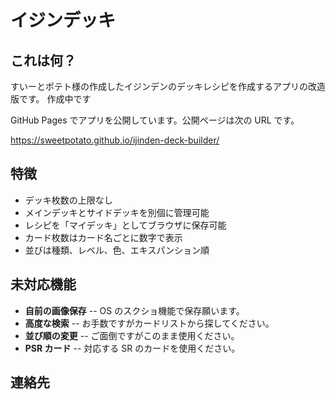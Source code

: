 # イジンデッキ

## これは何？

すいーとポテト様の作成したイジンデンのデッキレシピを作成するアプリの改造版です。
作成中です


GitHub Pages でアプリを公開しています。公開ページは次の URL です。

https://sweetpotato.github.io/ijinden-deck-builder/


## 特徴

- デッキ枚数の上限なし
- メインデッキとサイドデッキを別個に管理可能
- レシピを「マイデッキ」としてブラウザに保存可能
- カード枚数はカード名ごとに数字で表示
- 並びは種類、レベル、色、エキスパンション順

## 未対応機能

- **自前の画像保存** -- OS のスクショ機能で保存願います。
- **高度な検索** -- お手数ですがカードリストから探してください。
- **並び順の変更** -- ご面倒ですがこのまま使用ください。
- **PSR カード** -- 対応する SR のカードを使用ください。

## 連絡先

